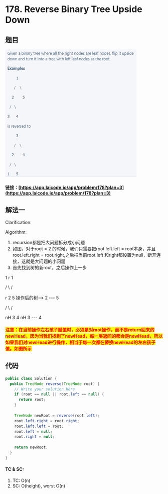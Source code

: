 # 178. Reverse Binary Tree Upside Down

## 题目

![](<.gitbook/assets/image (80).png>)

#### 链接：[https://app.laicode.io/app/problem/178?plan=3](https://app.laicode.io/app/problem/178?plan=3)

## 解法一

Clarification:&#x20;

Algorithm:&#x20;

1. recursion都是把大问题拆分成小问题
2. 如图，对于root = 2 的时候，我们只需要把root.left.left = root本身，并且root.left.right = root.right,之后把当前root.left 和right都设置为null，断开连接，这就是大问题的小问题
3. 首先找到树的新root，之后操作上一步

&#x20;                      1                                                              r   1

&#x20;                  /        \                                                          /

&#x20;          r     2          5               操作后的树-->                2  --- 5

&#x20;             /    \                                                              /

&#x20;  nH   3     4                                                     nH      3 --- 4

#### <mark style="color:red;">注意：在当前操作左右孩子赋值时，必须是对root操作，而不是return回来的newHead，因为当我们找到了newHead，每一层返回的都会是newHead，所以如果我们对newHead进行操作，相当于每一次都在替换newHead的左右孩子值。如图所示</mark>

## 代码

```java
public class Solution {
  public TreeNode reverse(TreeNode root) {
    // Write your solution here
    if (root == null || root.left == null) {
      return root;
    }

    TreeNode newRoot = reverse(root.left);
    root.left.right = root.right;
    root.left.left = root;
    root.left = null;
    root.right = null;

    return newRoot;
  }
}
```

#### TC & SC:&#x20;

1. TC: O(n)
2. SC: O(height), worst O(n)
